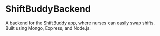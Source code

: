 # ShiftBuddyBackend

A backend for the ShiftBuddy app, where nurses can easily swap shifts. Built using Mongo, Express, and Node.js.
